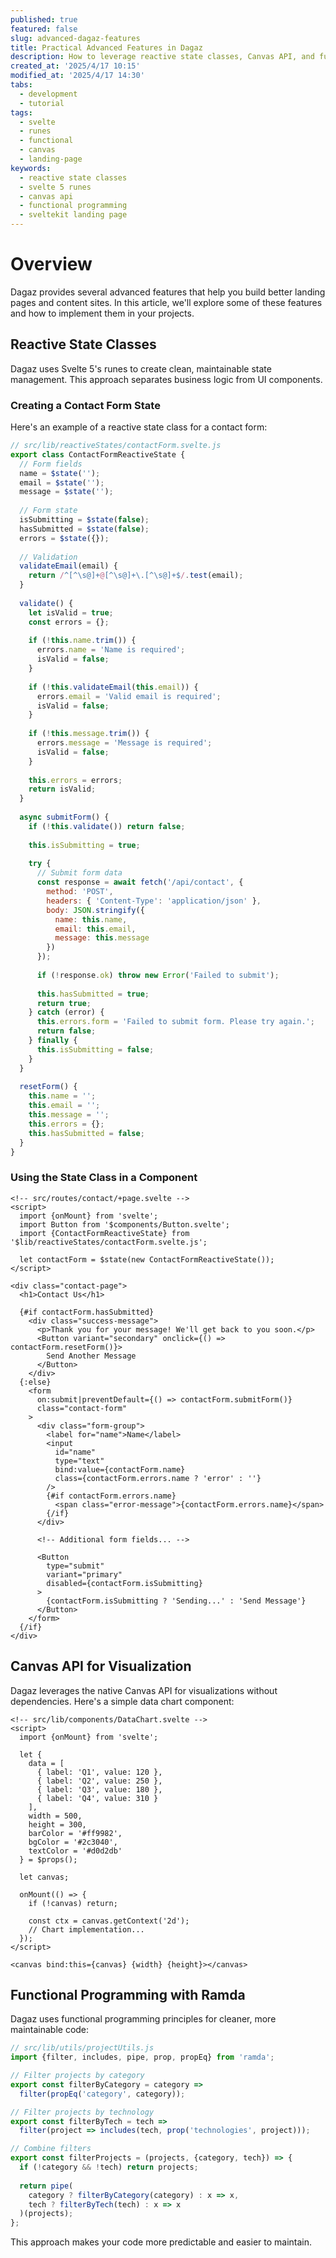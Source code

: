 ```yaml
---
published: true
featured: false
slug: advanced-dagaz-features
title: Practical Advanced Features in Dagaz
description: How to leverage reactive state classes, Canvas API, and functional programming in your Dagaz landing page
created_at: '2025/4/17 10:15'
modified_at: '2025/4/17 14:30'
tabs:
  - development
  - tutorial
tags:
  - svelte
  - runes
  - functional
  - canvas
  - landing-page
keywords:
  - reactive state classes
  - svelte 5 runes
  - canvas api
  - functional programming
  - sveltekit landing page
---
```


# Overview

Dagaz provides several advanced features that help you build better landing pages and content sites. In this article, we'll explore some of these features and how to implement them in your projects.

## Reactive State Classes

Dagaz uses Svelte 5's runes to create clean, maintainable state management. This approach separates business logic from UI components.

### Creating a Contact Form State

Here's an example of a reactive state class for a contact form:

```javascript
// src/lib/reactiveStates/contactForm.svelte.js
export class ContactFormReactiveState {
  // Form fields
  name = $state('');
  email = $state('');
  message = $state('');
  
  // Form state
  isSubmitting = $state(false);
  hasSubmitted = $state(false);
  errors = $state({});
  
  // Validation
  validateEmail(email) {
    return /^[^\s@]+@[^\s@]+\.[^\s@]+$/.test(email);
  }
  
  validate() {
    let isValid = true;
    const errors = {};
    
    if (!this.name.trim()) {
      errors.name = 'Name is required';
      isValid = false;
    }
    
    if (!this.validateEmail(this.email)) {
      errors.email = 'Valid email is required';
      isValid = false;
    }
    
    if (!this.message.trim()) {
      errors.message = 'Message is required';
      isValid = false;
    }
    
    this.errors = errors;
    return isValid;
  }
  
  async submitForm() {
    if (!this.validate()) return false;
    
    this.isSubmitting = true;
    
    try {
      // Submit form data
      const response = await fetch('/api/contact', {
        method: 'POST',
        headers: { 'Content-Type': 'application/json' },
        body: JSON.stringify({
          name: this.name,
          email: this.email,
          message: this.message
        })
      });
      
      if (!response.ok) throw new Error('Failed to submit');
      
      this.hasSubmitted = true;
      return true;
    } catch (error) {
      this.errors.form = 'Failed to submit form. Please try again.';
      return false;
    } finally {
      this.isSubmitting = false;
    }
  }
  
  resetForm() {
    this.name = '';
    this.email = '';
    this.message = '';
    this.errors = {};
    this.hasSubmitted = false;
  }
}
```

### Using the State Class in a Component

```svelte
<!-- src/routes/contact/+page.svelte -->
<script>
  import {onMount} from 'svelte';
  import Button from '$components/Button.svelte';
  import {ContactFormReactiveState} from '$lib/reactiveStates/contactForm.svelte.js';
  
  let contactForm = $state(new ContactFormReactiveState());
</script>

<div class="contact-page">
  <h1>Contact Us</h1>
  
  {#if contactForm.hasSubmitted}
    <div class="success-message">
      <p>Thank you for your message! We'll get back to you soon.</p>
      <Button variant="secondary" onclick={() => contactForm.resetForm()}>
        Send Another Message
      </Button>
    </div>
  {:else}
    <form
      on:submit|preventDefault={() => contactForm.submitForm()}
      class="contact-form"
    >
      <div class="form-group">
        <label for="name">Name</label>
        <input
          id="name"
          type="text"
          bind:value={contactForm.name}
          class={contactForm.errors.name ? 'error' : ''}
        />
        {#if contactForm.errors.name}
          <span class="error-message">{contactForm.errors.name}</span>
        {/if}
      </div>
      
      <!-- Additional form fields... -->
      
      <Button
        type="submit"
        variant="primary"
        disabled={contactForm.isSubmitting}
      >
        {contactForm.isSubmitting ? 'Sending...' : 'Send Message'}
      </Button>
    </form>
  {/if}
</div>
```

## Canvas API for Visualization

Dagaz leverages the native Canvas API for visualizations without dependencies. Here's a simple data chart component:

```svelte
<!-- src/lib/components/DataChart.svelte -->
<script>
  import {onMount} from 'svelte';
  
  let {
    data = [
      { label: 'Q1', value: 120 },
      { label: 'Q2', value: 250 },
      { label: 'Q3', value: 180 },
      { label: 'Q4', value: 310 }
    ],
    width = 500,
    height = 300,
    barColor = '#ff9982',
    bgColor = '#2c3040',
    textColor = '#d0d2db'
  } = $props();
  
  let canvas;
  
  onMount(() => {
    if (!canvas) return;
    
    const ctx = canvas.getContext('2d');
    // Chart implementation...
  });
</script>

<canvas bind:this={canvas} {width} {height}></canvas>
```

## Functional Programming with Ramda

Dagaz uses functional programming principles for cleaner, more maintainable code:

```javascript
// src/lib/utils/projectUtils.js
import {filter, includes, pipe, prop, propEq} from 'ramda';

// Filter projects by category
export const filterByCategory = category =>
  filter(propEq('category', category));

// Filter projects by technology
export const filterByTech = tech =>
  filter(project => includes(tech, prop('technologies', project)));

// Combine filters
export const filterProjects = (projects, {category, tech}) => {
  if (!category && !tech) return projects;
  
  return pipe(
    category ? filterByCategory(category) : x => x,
    tech ? filterByTech(tech) : x => x
  )(projects);
};
```

This approach makes your code more predictable and easier to maintain.
